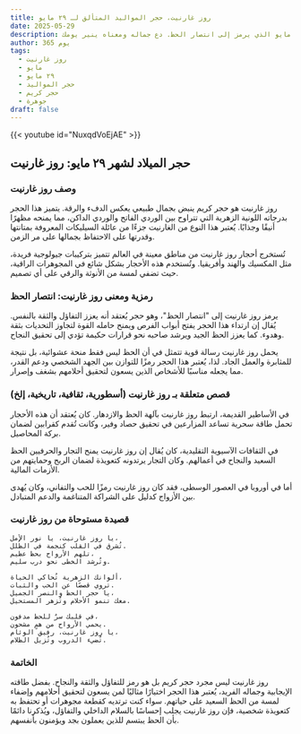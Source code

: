 ```yaml
---
title: روز غارنيت، حجر المواليد المتألق لـ ٢٩ مايو
date: 2025-05-29
description: اشعر بأهمية روز غارنيت، حجر المواليد لـ ٢٩ مايو الذي يرمز إلى انتصار الحظ. دع جماله ومعناه ينير يومك.
author: 365 يوم
tags:
  - روز غارنيت
  - مايو
  - ٢٩ مايو
  - حجر المواليد
  - حجر كريم
  - جوهرة
draft: false
---
```


{{< youtube id="NuxqdVoEjAE" >}}

## حجر الميلاد لشهر ٢٩ مايو: روز غارنيت

### وصف روز غارنيت

روز غارنيت هو حجر كريم ينبض بجمال طبيعي يعكس الدفء والرقة. يتميز هذا الحجر بدرجاته اللونية الزهرية التي تتراوح بين الوردي الفاتح والوردي الداكن، مما يمنحه مظهرًا أنيقًا وجذابًا. يُعتبر هذا النوع من الغارنيت جزءًا من عائلة السيليكات المعروفة بمتانتها وقدرتها على الاحتفاظ بجمالها على مر الزمن.

تُستخرج أحجار روز غارنيت من مناطق معينة في العالم تتميز بتركيبات جيولوجية فريدة، مثل المكسيك والهند وأفريقيا. وتُستخدم هذه الأحجار بشكل شائع في المجوهرات الراقية، حيث تضفي لمسة من الأنوثة والرقي على أي تصميم.

### رمزية ومعنى روز غارنيت: انتصار الحظ

يرمز روز غارنيت إلى "انتصار الحظ"، وهو حجر يُعتقد أنه يعزز التفاؤل والثقة بالنفس. يُقال إن ارتداء هذا الحجر يفتح أبواب الفرص ويمنح حامله القوة لتجاوز التحديات بثقة وهدوء. كما يعزز الحظ الجيد ويرشد صاحبه نحو قرارات حكيمة تؤدي إلى تحقيق النجاح.

يحمل روز غارنيت رسالة قوية تتمثل في أن الحظ ليس فقط منحة عشوائية، بل نتيجة للمثابرة والعمل الجاد. لذا، يُعتبر هذا الحجر رمزًا للتوازن بين الجهد الشخصي ودعم القدر، مما يجعله مناسبًا للأشخاص الذين يسعون لتحقيق أحلامهم بشغف وإصرار.

### قصص متعلقة بـ روز غارنيت (أسطورية، ثقافية، تاريخية، إلخ)

في الأساطير القديمة، ارتبط روز غارنيت بآلهة الحظ والازدهار. كان يُعتقد أن هذه الأحجار تحمل طاقة سحرية تساعد المزارعين في تحقيق حصاد وفير، وكانت تُقدم كقرابين لضمان بركة المحاصيل.

في الثقافات الآسيوية التقليدية، كان يُقال إن روز غارنيت يمنح التجار والحرفيين الحظ السعيد والنجاح في أعمالهم. وكان التجار يرتدونه كتعويذة لضمان الربح وحمايتهم من الأزمات المالية.

أما في أوروبا في العصور الوسطى، فقد كان روز غارنيت رمزًا للحب والتفاني، وكان يُهدى بين الأزواج كدليل على الشراكة المتناغمة والدعم المتبادل.

### قصيدة مستوحاة من روز غارنيت

```
يا روز غارنيت، يا نور الأمل،  
تُشرق في القلب كنجمة في الظُلل.  
تلهم الأرواح بحظ عظيم،  
وتُرشد الخطى نحو درب سليم.

ألوانك الزهرية تُحاكي الحياة،  
تروي قصصًا عن الحب والثبات.  
يا حجر الحظ والنصر الجميل،  
معك تنمو الأحلام وتُزهر المستحيل.

في قلبك سرٌ للحظ مدفون،  
يحمي الأرواح من همٍ مشحون.  
يا روز غارنيت، رفيق الوئام،  
تُضيء الدروب وتُزيل الظلام.
```

### الخاتمة

روز غارنيت ليس مجرد حجر كريم بل هو رمز للتفاؤل والثقة والنجاح. بفضل طاقته الإيجابية وجماله الفريد، يُعتبر هذا الحجر اختيارًا مثاليًا لمن يسعون لتحقيق أحلامهم وإضفاء لمسة من الحظ السعيد على حياتهم. سواء كنت ترتديه كقطعة مجوهرات أو تحتفظ به كتعويذة شخصية، فإن روز غارنيت يجلب إحساسًا بالسلام الداخلي والتفاؤل، ويُذكرنا دائمًا بأن الحظ يبتسم للذين يعملون بجد ويؤمنون بأنفسهم.
